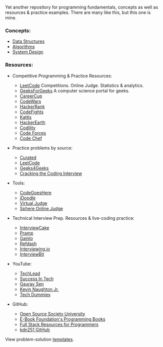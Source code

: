 Yet another repository for programming fundamentals, concepts as well as resources & practice examples.
There are many like this, but this one is mine.

### Concepts:

* [Data Structures](DataStructures)
* [Algorithms](Algorithms)
* [System Design](SystemDesign)

### Resources:

* Competitive Programming & Practice Resources:
    * [LeetCode](https://leetcode.com/) Competitions. Online Judge. Statistics & analytics.
    * [GeeksForGeeks](https://www.geeksforgeeks.org/) A computer science portal for geeks.
    * [CareerCup](https://www.careercup.com/)
    * [CodeWars](https://www.codewars.com/)
    * [HackerRank](https://www.hackerrank.com/)
    * [CodeFights](https://codefights.com/)
    * [Kattis](https://open.kattis.com/)
    * [HackerEarth](https://www.hackerearth.com)
    * [Codility](https://codility.com/programmers/lessons/1-iterations/)
    * [Code Forces](http://codeforces.com/)
    * [Code Chef](https://www.codechef.com/)

* Practice problems by source:
    * [Curated](Practice/Curated)
    * [LeetCode](Practice/LeetCode)
    * [Geeks4Geeks](Practice/Geeks4Geeks)
    * [Cracking the Coding Interview](Practice/CrackingTheCodingInterview)

* Tools:
    * [CodeGoesHere](https://github.com/1nv1n/code-goes-here)
    * [jDoodle](https://www.jdoodle.com/faq)
    * [Virtual Judge](https://vjudge.net/)
    * [Sphere Online Judge](http://www.spoj.com/)

* Technical Interview Prep. Resources & live-coding practice:
    * [InterviewCake](https://www.interviewcake.com/)
    * [Pramp](https://www.pramp.com/)
    * [Gainlo](http://www.gainlo.co/)
    * [Refdash](https://refdash.com/)
    * [Interviewing.io](https://www.interviewing.io/)
    * [InterviewBit](https://www.interviewbit.com/)

* YouTube:
    * [TechLead](https://www.youtube.com/channel/UC4xKdmAXFh4ACyhpiQ_3qBw)
    * [Success In Tech](https://www.youtube.com/channel/UC-vYrOAmtrx9sBzJAf3x_xw)
    * [Gaurav Sen](https://www.youtube.com/channel/UCRPMAqdtSgd0Ipeef7iFsKw)
    * [Kevin Naughton Jr.](https://www.youtube.com/channel/UCKvwPt6BifPP54yzH99ff1g)
    * [Tech Dummies](https://www.youtube.com/channel/UCn1XnDWhsLS5URXTi5wtFTA)

* GitHub:
    * [Open Source Society University](https://github.com/ossu/computer-science)
    * [E-Book Foundation's Programming Books](https://github.com/EbookFoundation/free-programming-books)
    * [Full Stack Resources for Programmers](https://github.com/charlax/professional-programming)
    * [kdn251 GitHub](https://github.com/kdn251/interviews)

View problem-solution [templates](Template).
